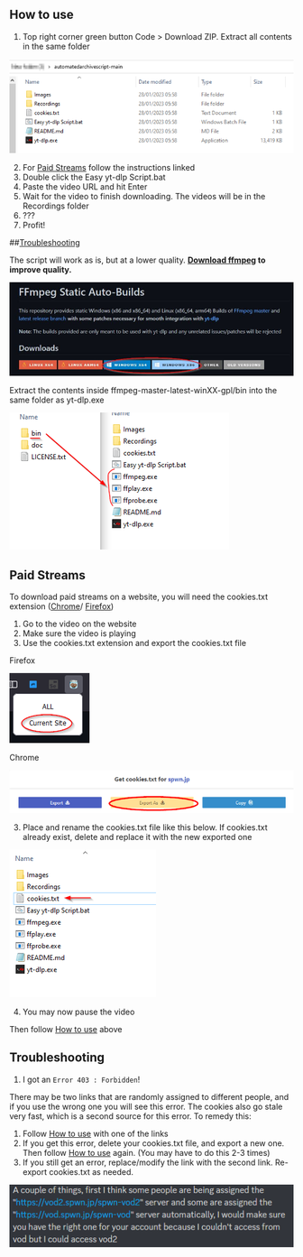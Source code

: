 ## How to use

1. Top right corner green button Code > Download ZIP. Extract all contents in the same folder

![Folder Example](Images/folderexample.png)

2. For [Paid Streams](#Paid-Streams) follow the instructions linked
3. Double click the Easy yt-dlp Script.bat
4. Paste the video URL and hit Enter
5. Wait for the video to finish downloading. The videos will be in the Recordings folder
6. ???
7. Profit!

##[Troubleshooting](#Troubleshooting)

The script will work as is, but at a lower quality. **[Download ffmpeg](https://github.com/yt-dlp/FFmpeg-Builds#ffmpeg-static-auto-builds) to improve quality.**

![Download link](Images/downloadlink.jpg)

Extract the contents inside ffmpeg-master-latest-winXX-gpl/bin into the same folder as yt-dlp.exe

![Extraction path](Images/extractionpath2.png)

## Paid Streams

To download paid streams on a website, you will need the cookies.txt extension ([Chrome](https://chrome.google.com/webstore/detail/get-cookiestxt/bgaddhkoddajcdgocldbbfleckgcbcid)/ [Firefox](https://addons.mozilla.org/en-US/firefox/addon/cookies-txt/))

1. Go to the video on the website
2. Make sure the video is playing
3. Use the cookies.txt extension and export the cookies.txt file

Firefox

![firefox cookies export](Images/firefoxcookiesexample.png)

Chrome

![chrome cookies export](Images/chromecookiesexample.png)

3. Place and rename the cookies.txt file like this below. If cookies.txt already exist, delete and replace it with the new exported one

![cookies path](Images/cookiespath2.png)

4. You may now pause the video

Then follow [How to use](#How-to-use) above

## Troubleshooting

1. I got an `Error 403 : Forbidden`!

There may be two links that are randomly assigned to different people, and if you use the wrong one you will see this error. The cookies also go stale very fast, which is a second source for this error. To remedy this:

1. Follow [How to use](#How-to-use) with one of the links
2. If you get this error, delete your cookies.txt file, and export a new one. Then follow [How to use](#How-to-use) again. (You may have to do this 2-3 times)
3. If you still get an error, replace/modify the link with the second link. Re-export cookies.txt as needed.

![two links](Images/twolinksexample.png)
